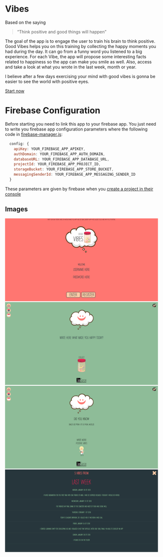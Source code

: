 # Vibes
Based on the saying
> “Think positive and good things will happen”

The goal of the app is to engage the user to train his brain to think positive. Good Vibes helps you on this training by collecting the happy moments you had during the day. It can go from a funny word you listened to a big experience. For each Vibe, the app will propose some interesting facts related to happiness so the app can make you smile as well. Also, access and take a look at what you wrote in the last week, month or year.

I believe after a few days exercising your mind with good vibes is gonna be easier to see the world with positive eyes.

[Start now](https://judithsirera.github.io/vibes/)

# Firebase Configuration
Before starting you need to link this app to your firebase app. You just need to write you firebase app configuration parameters where the following code in [firebase-manager.js](../master/js/firebase-manager.js):

```javascript
  config: {
    apiKey: YOUR_FIREBASE_APP_APIKEY,
    authDomain: YOUR_FIREBASE_APP_AUTH_DOMAIN,
    databaseURL: YOUR_FIREBASE_APP_DATABASE_URL,
    projectId: YOUR_FIREBASE_APP_PROJECT_ID,
    storageBucket: YOUR_FIREBASE_APP_STORE_BUCKET,
    messagingSenderId: YOUR_FIREBASE_APP_MESSAGING_SENDER_ID
  }
```
These parameters are given by firebase when you [create a project in their console](https://console.firebase.google.com/)

## Images
![alt text](screenshots/Vibes_screenshot1.png "Login / Sign up screen")
![alt text](screenshots/Vibes_screenshot2.png "Login / Main screen for adding Vibes")
![alt text](screenshots/Vibes_screenshot3.png "Happy facts screen")
![alt text](screenshots/Vibes_screenshot4.png "Historical data screen")

